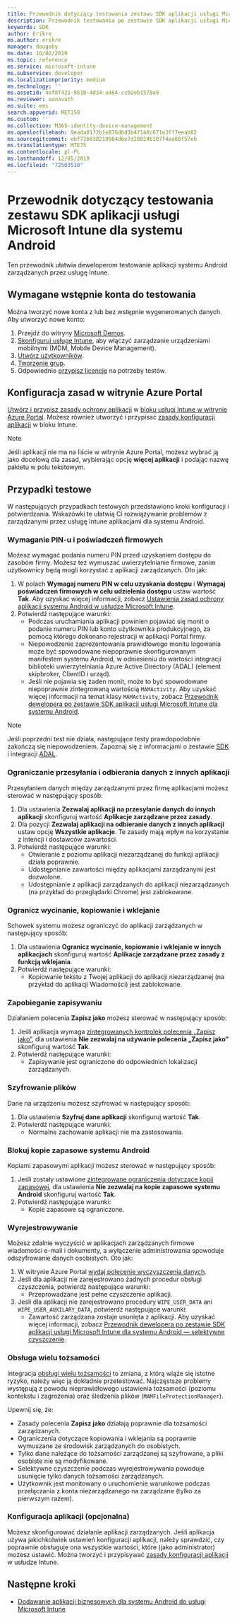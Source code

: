 ```yaml
---
title: Przewodnik dotyczący testowania zestawu SDK aplikacji usługi Microsoft Intune dla systemu Android
description: Przewodnik testowania po zestawie SDK aplikacji usługi Microsoft Intune dla systemu Android ułatwia przetestowanie zarządzanej przez usługę Intune aplikacji dla systemu Android.
keywords: SDK
author: Erikre
ms.author: erikre
manager: dougeby
ms.date: 10/02/2019
ms.topic: reference
ms.service: microsoft-intune
ms.subservice: developer
ms.localizationpriority: medium
ms.technology: ''
ms.assetid: 4ef8f421-9610-4d34-a464-cc02eb1578a9
ms.reviewer: aanavath
ms.suite: ems
search.appverid: MET150
ms.custom: ''
ms.collection: M365-identity-device-management
ms.openlocfilehash: 9eada01f2b1e876d6d3b47140c671e3ff7eeab02
ms.sourcegitcommit: ebf72b038219904d6e7d20024b107f4aa68f57e6
ms.translationtype: MTE75
ms.contentlocale: pl-PL
ms.lasthandoff: 12/05/2019
ms.locfileid: "72503510"
---
```

# <a name="microsoft-intune-app-sdk-for-android-testing-guide"></a>Przewodnik dotyczący testowania zestawu SDK aplikacji usługi Microsoft Intune dla systemu Android

Ten przewodnik ułatwia deweloperom testowanie aplikacji systemu Android zarządzanych przez usługę Intune.  

## <a name="prerequisite-test-accounts"></a>Wymagane wstępnie konta do testowania
Można tworzyć nowe konta z lub bez wstępnie wygenerowanych danych. Aby utworzyć nowe konto:
1. Przejdź do witryny [Microsoft Demos](https://demos.microsoft.com/environments/create/tenant). 
2. [Skonfiguruj usługę Intune](../fundamentals/setup-steps.md), aby włączyć zarządzanie urządzeniami mobilnymi (MDM, Mobile Device Management).
3. [Utwórz użytkowników](../fundamentals/users-add.md).
4. [Tworzenie grup](../fundamentals/groups-add.md).
5. Odpowiednio [przypisz licencje](../fundamentals/licenses-assign.md) na potrzeby testów.


## <a name="azure-portal-policy-configuration"></a>Konfiguracja zasad w witrynie Azure Portal
[Utwórz i przypisz zasady ochrony aplikacji](../apps/app-protection-policies.md) w [bloku usługi Intune w witrynie Azure Portal](https://portal.azure.com/?feature.customportal=false#blade/Microsoft_Intune_Apps/MainMenu/14/selectedMenuItem/Overview). Możesz również utworzyć i przypisać [zasady konfiguracji aplikacji](../apps/app-configuration-policies-overview.md) w bloku Intune.

> [!NOTE]
> Jeśli aplikacji nie ma na liście w witrynie Azure Portal, możesz wybrać ją jako docelową dla zasad, wybierając opcję **więcej aplikacji** i podając nazwę pakietu w polu tekstowym.

## <a name="test-cases"></a>Przypadki testowe

W następujących przypadkach testowych przedstawiono kroki konfiguracji i potwierdzania. Wskazówki te ułatwią Ci rozwiązywanie problemów z zarządzanymi przez usługę Intune aplikacjami dla systemu Android.

### <a name="required-pin-and-corporate-credentials"></a>Wymaganie PIN-u i poświadczeń firmowych

Możesz wymagać podania numeru PIN przed uzyskaniem dostępu do zasobów firmy. Możesz też wymuszać uwierzytelnianie firmowe, zanim użytkownicy będą mogli korzystać z aplikacji zarządzanych. Oto jak:

1. W polach **Wymagaj numeru PIN w celu uzyskania dostępu** i **Wymagaj poświadczeń firmowych w celu udzielenia dostępu** ustaw wartość **Tak**. Aby uzyskać więcej informacji, zobacz [Ustawienia zasad ochrony aplikacji systemu Android w usłudze Microsoft Intune](../apps/app-protection-policy-settings-android.md#access-requirements).
2. Potwierdź następujące warunki:
    - Podczas uruchamiania aplikacji powinien pojawiać się monit o podanie numeru PIN lub konto użytkownika produkcyjnego, za pomocą którego dokonano rejestracji w aplikacji Portal firmy.
    - Niepowodzenie zaprezentowania prawidłowego monitu logowania może być spowodowane niepoprawnie skonfigurowanym manifestem systemu Android, w odniesieniu do wartości integracji biblioteki uwierzytelniania Azure Active Directory (ADAL) (element skipbroker, ClientID i urząd).
    - Jeśli nie pojawia się żaden monit, może to być spowodowane niepoprawnie zintegrowaną wartością `MAMActivity`. Aby uzyskać więcej informacji na temat klasy `MAMActivity`, zobacz [Przewodnik dewelopera po zestawie SDK aplikacji usługi Microsoft Intune dla systemu Android](app-sdk-android.md).

> [!NOTE] 
> Jeśli poprzedni test nie działa, następujące testy prawdopodobnie zakończą się niepowodzeniem. Zapoznaj się z informacjami o zestawie [SDK](app-sdk-android.md##sdk-integration) i integracji [ADAL](app-sdk-android.md#configure-azure-active-directory-authentication-library-adal).

### <a name="restrict-transferring-and-receiving-data-with-other-apps"></a>Ograniczanie przesyłania i odbierania danych z innych aplikacji
Przesyłaniem danych między zarządzanymi przez firmę aplikacjami możesz sterować w następujący sposób:

1. Dla ustawienia **Zezwalaj aplikacji na przesyłanie danych do innych aplikacji** skonfiguruj wartość **Aplikacje zarządzane przez zasady**.
2. Dla pozycji **Zezwalaj aplikacji na odbieranie danych z innych aplikacji** ustaw opcję **Wszystkie aplikacje**. Te zasady mają wpływ na korzystanie z intencji i dostawców zawartości.
3. Potwierdź następujące warunki:
    - Otwieranie z poziomu aplikacji niezarządzanej do funkcji aplikacji działa poprawnie.
    - Udostępnianie zawartości między aplikacjami zarządzanymi jest dozwolone.
    - Udostępnianie z aplikacji zarządzanych do aplikacji niezarządzanych (na przykład do przeglądarki Chrome) jest zablokowane.

### <a name="restrict-cut-copy-and-paste"></a>Ogranicz wycinanie, kopiowanie i wklejanie
Schowek systemu możesz ograniczyć do aplikacji zarządzanych w następujący sposób:

1. Dla ustawienia **Ogranicz wycinanie, kopiowanie i wklejanie w innych aplikacjach** skonfiguruj wartość **Aplikacje zarządzane przez zasady z funkcją wklejania**.
2. Potwierdź następujące warunki:
    - Kopiowanie tekstu z Twojej aplikacji do aplikacji niezarządzanej (na przykład do aplikacji Wiadomości) jest zablokowane.

### <a name="prevent-save"></a>Zapobieganie zapisywaniu
Działaniem polecenia **Zapisz jako** możesz sterować w następujący sposób:

1. Jeśli aplikacja wymaga [zintegrowanych kontrolek polecenia „Zapisz jako”](app-sdk-android.md#example-determine-if-saving-to-device-or-cloud-storage-is-permitted), dla ustawienia **Nie zezwalaj na używanie polecenia „Zapisz jako”** skonfiguruj wartość **Tak**.
2. Potwierdź następujące warunki:
    - Zapisywanie jest ograniczone do odpowiednich lokalizacji zarządzanych.

### <a name="file-encryption"></a>Szyfrowanie plików
Dane na urządzeniu możesz szyfrować w następujący sposób:

1. Dla ustawienia **Szyfruj dane aplikacji** skonfiguruj wartość **Tak**.
2. Potwierdź następujące warunki:
    - Normalne zachowanie aplikacji nie ma zastosowania.

### <a name="prevent-android-backups"></a>Blokuj kopie zapasowe systemu Android
Kopiami zapasowymi aplikacji możesz sterować w następujący sposób:

1. Jeśli zostały ustawione [zintegrowane ograniczenia dotyczące kopii zapasowej](app-sdk-android.md#protecting-backup-data), dla ustawienia **Nie zezwalaj na kopie zapasowe systemu Android** skonfiguruj wartość **Tak**.
2. Potwierdź następujące warunki:
    - Kopie zapasowe są ograniczone.

### <a name="unenrollment"></a>Wyrejestrowywanie
Możesz zdalnie wyczyścić w aplikacjach zarządzanych firmowe wiadomości e-mail i dokumenty, a wyłączenie administrowania spowoduje odszyfrowanie danych osobistych. Oto jak:

1. W witrynie Azure Portal [wydaj polecenie wyczyszczenia danych](../apps/apps-selective-wipe.md).
2. Jeśli dla aplikacji nie zarejestrowano żadnych procedur obsługi czyszczenia, potwierdź następujące warunki:
    - Przeprowadzane jest pełne czyszczenie aplikacji.
3. Jeśli dla aplikacji nie zarejestrowano procedury `WIPE_USER_DATA` ani `WIPE_USER_AUXILARY_DATA`, potwierdź następujące warunki:
    - Zawartość zarządzana zostaje usunięta z aplikacji. Aby uzyskać więcej informacji, zobacz [Przewodnik dewelopera po zestawie SDK aplikacji usługi Microsoft Intune dla systemu Android — selektywne czyszczenie](app-sdk-android.md#selective-wipe).

### <a name="multi-identity-support"></a>Obsługa wielu tożsamości
Integracja [obsługi wielu tożsamości](app-sdk-android.md#multi-identity-optional) to zmiana, z którą wiąże się istotne ryzyko, należy więc ją dokładnie przetestować. Najczęstsze problemy występują z powodu nieprawidłowego ustawienia tożsamości (poziomu kontekstu i zagrożenia) oraz śledzenia plików (`MAMFileProtectionManager`).

Upewnij się, że:

- Zasady polecenia **Zapisz jako** działają poprawnie dla tożsamości zarządzanych.
- Ograniczenia dotyczące kopiowania i wklejania są poprawnie wymuszane ze środowisk zarządzanych do osobistych.
- Tylko dane należące do tożsamości zarządzanej są szyfrowane, a pliki osobiste nie są modyfikowane.
- Selektywne czyszczenie podczas wyrejestrowywania powoduje usunięcie tylko danych tożsamości zarządzanych.
- Użytkownik jest monitowany o uruchomienie warunkowe podczas przełączania z konta niezarządzanego na zarządzane (tylko za pierwszym razem).

### <a name="app-configuration-optional"></a>Konfiguracja aplikacji (opcjonalna)
Możesz skonfigurować działanie aplikacji zarządzanych. Jeśli aplikacja używa jakichkolwiek ustawień konfiguracji aplikacji, należy sprawdzić, czy poprawnie obsługuje ona wszystkie wartości, które (jako administrator) możesz ustawić. Można tworzyć i przypisywać [zasady konfiguracji aplikacji](../apps/app-configuration-policies-overview.md) w usłudze Intune.

## <a name="next-steps"></a>Następne kroki

- [Dodawanie aplikacji biznesowych dla systemu Android do usługi Microsoft Intune](../apps/lob-apps-android.md)

